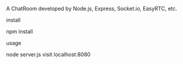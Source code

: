 A ChatRoom developed by Node.js, Express, Socket.io, EasyRTC, etc.

install
  
  npm install
  
usage

  node server.js
  visit localhost:8080
